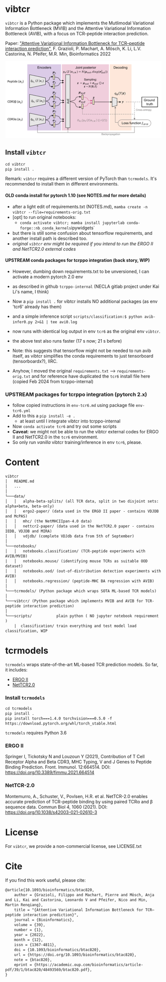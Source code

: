 # vibtcr
`vibtcr` is a Python package which implements the Mutlimodal Variational Information 
Bottleneck (MVIB) and the Attentive Variational Information Bottleneck (AVIB), with a focus on
TCR-peptide interaction prediction.

Paper: ["Attentive Variational Information Bottleneck for TCR–peptide interaction prediction"](https://doi.org/10.1093/bioinformatics/btac820),  F. Grazioli, P. Machart, A. Mösch, K. Li, L.V. Castorina, N. Pfeifer, M.R. Min, Bioinformatics 2022

![architecture](architecture.png?raw=true "AVIB architecture")

## Install `vibtcr`
```
cd vibtcr
pip install .
```
Remark: `vibtcr` requires a different version of PyTorch than `tcrmodels`. It's recommended to install them in different environments.

#### OLD conda install for pytorch 1.10 (see NOTES.md for more details)
- after a light edit of requirements.txt (NOTES.md), `mamba create -n vibtcr --file=requirements-orig.txt`
- [opt] to run original notebooks:
	- `conda activate vibtcr; mamba install jupyterlab conda-forge::nb_conda_kernels`ipywidgets`
- but there is still some confusion about tensorflow requirements, and another install path is described too.
- *original `vibtcr` env might be required if you intend to run the ERGO II and NetTCR2.0 external codes*

#### UPSTREAM conda packages for tcrppo integration (back story, WIP)
- However, dumbing down requirements.txt to be unversioned, I can activate a modern pytorch 2.0 env
- as described in github `tcrppo-internal` (NECLA gitlab project under Kai Li's name, I think)
- Now a `pip install .` for vibtcr installs NO additional packages (as env 'tcr6' already has them)
- and a simple inference script `scripts/classification:$ python avib-infer0.py 2>&1 | tee avi0.log`
- now runs with identical log output in env `tcr6` as the original env `vibtcr`.
- the above test also runs faster (17 s now; 21 s before)

- Note: this suggests that tensorflow might not be needed to run avib itself, as vibtcr simplifies
  the conda requirements to just tensorboard (tensorboardx?), IIRC.

- Anyhow, I moved the original `requirements.txt` --> `requirements-orig.txt` and for reference have
  duplicated the `tcr6` install file here (copied Feb 2024 from tcrppo-internal)

### UPSTREAM packages for tcrppo integration (pytorch 2.x)
- follow copied instructions in `env-tcr6.md` using package file `env-tcr6.yml`
- Add to this a `pip install -e .`
    - at least until I integrate vibtcr into tcrppo-internal
- Now `conda activate tcr6` and try out some scripts
- **Caveat**: we might not be able to run the vibtcr external codes for ERGO II and NetTCR2.0
              in the `tcr6` environment.
- So only run *vanilla* vibtcr training/inference in env `tcr6`, please.

# Content
```
vibtcr
│   README.md
│   ... 
│   
└───data/
│   │   alpha-beta-splits/ (all TCR data, split in two disjoint sets: alpha+beta, beta-only)
│   │   ergo2-paper/ (data used in the ERGO II paper - contains VDJDB and McPAS)
│   │   mhc/ (the NetMHCIIpan-4.0 data)
│   │   nettcr2-paper/ (data used in the NetTCR2.0 paper - contains IEDB, VDJDB and MIRA)
│   │   vdjdb/ (complete VDJdb data from 5th of September)
│   
└───notebooks/
│   │   notebooks.classification/ (TCR-peptide experiments with AVIB/MVIB)
|   │   notebooks.mouse/ (identifying mouse TCRs as suitable OOD dataset)
│   │   notebooks.ood/ (out-of-distribution detection experiments with AVIB)
│   │   notebooks.regression/ (peptide-MHC BA regression with AVIB)
│   
└───tcrmodels/ (Python package which wraps SOTA ML-based TCR models)
│   
└───vibtcr/ (Python package which implements MVIB and AVIB for TCR-peptide interaction prediction)
│   
└───scripts/           plain python ( NO jupyter notebook requirement )
    |  classification/ train everything and test model load classification, WIP

```

# tcrmodels
`tcrmodels` wraps state-of-the-art ML-based TCR prediction models.
So far, it includes:
* [ERGO II](https://github.com/IdoSpringer/ERGO-II)
* [NetTCR2.0](https://github.com/mnielLab/NetTCR-2.0)

### Install `tcrmodels`
```
cd tcrmodels
pip install .
pip install torch===1.4.0 torchvision===0.5.0 -f https://download.pytorch.org/whl/torch_stable.html
```

`tcrmodels` requires Python 3.6

### ERGO II
Springer I, Tickotsky N and Louzoun Y (2021), Contribution of T Cell Receptor Alpha and Beta CDR3, MHC Typing, V and J Genes to Peptide Binding Prediction. Front. Immunol. 12:664514. DOI: https://doi.org/10.3389/fimmu.2021.664514

### NetTCR-2.0
Montemurro, A., Schuster, V., Povlsen, H.R. et al. NetTCR-2.0 enables accurate prediction of TCR-peptide binding by using paired TCRα and β sequence data. Commun Biol 4, 1060 (2021). DOI: https://doi.org/10.1038/s42003-021-02610-3

# License
For `vibtcr`, we provide a non-commercial license, see LICENSE.txt

# Cite
If you find this work useful, please cite:
```
@article{10.1093/bioinformatics/btac820,
    author = {Grazioli, Filippo and Machart, Pierre and Mösch, Anja and Li, Kai and Castorina, Leonardo V and Pfeifer, Nico and Min, Martin Renqiang},
    title = "{Attentive Variational Information Bottleneck for TCR–peptide interaction prediction}",
    journal = {Bioinformatics},
    volume = {39},
    number = {1},
    year = {2022},
    month = {12},
    issn = {1367-4811},
    doi = {10.1093/bioinformatics/btac820},
    url = {https://doi.org/10.1093/bioinformatics/btac820},
    note = {btac820},
    eprint = {https://academic.oup.com/bioinformatics/article-pdf/39/1/btac820/48493569/btac820.pdf},
}
```
